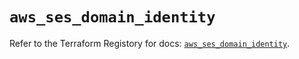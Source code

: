 # `aws_ses_domain_identity`

Refer to the Terraform Registory for docs: [`aws_ses_domain_identity`](https://registry.terraform.io/providers/hashicorp/aws/3.76.1/docs/resources/ses_domain_identity).
